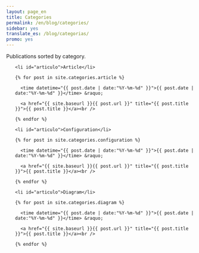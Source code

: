 ```yaml
---
layout: page_en
title: Categories
permalink: /en/blog/categories/
sidebar: yes
translate_es: /blog/categorias/
promo: yes
---
```


Publications sorted by category.

<ul class="categories-tags-page">

    <li id="articulo">Article</li>

    {% for post in site.categories.article %}
  
      <time datetime="{{ post.date | date:"%Y-%m-%d" }}">{{ post.date | date:"%Y-%m-%d" }}</time> &raquo;

      <a href="{{ site.baseurl }}{{ post.url }}" title="{{ post.title }}">{{ post.title }}</a><br />
    
    {% endfor %}

    <li id="articulo">Configuration</li>

    {% for post in site.categories.configuration %}
  
      <time datetime="{{ post.date | date:"%Y-%m-%d" }}">{{ post.date | date:"%Y-%m-%d" }}</time> &raquo;

      <a href="{{ site.baseurl }}{{ post.url }}" title="{{ post.title }}">{{ post.title }}</a><br />
    
    {% endfor %}

    <li id="articulo">Diagram</li>

    {% for post in site.categories.diagram %}
  
      <time datetime="{{ post.date | date:"%Y-%m-%d" }}">{{ post.date | date:"%Y-%m-%d" }}</time> &raquo;

      <a href="{{ site.baseurl }}{{ post.url }}" title="{{ post.title }}">{{ post.title }}</a><br />
    
    {% endfor %}

</ul>